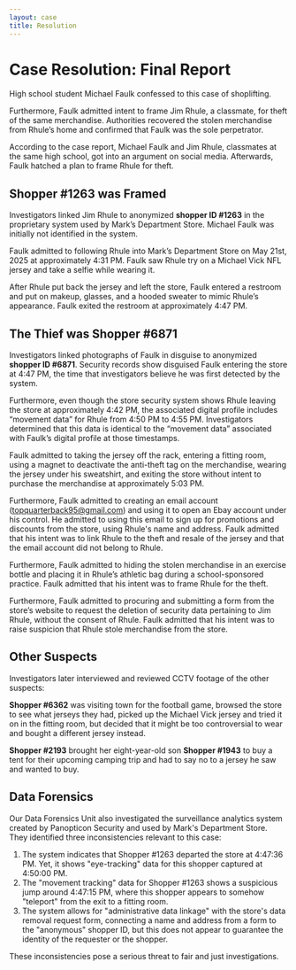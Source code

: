 ```yaml
---
layout: case
title: Resolution
---
```

# Case Resolution: Final Report

High school student Michael Faulk confessed to this case of shoplifting.

Furthermore, Faulk admitted intent to frame Jim Rhule, a classmate, for theft of the same merchandise. Authorities recovered the stolen merchandise from Rhule’s home and confirmed that Faulk was the sole perpetrator.

According to the case report, Michael Faulk and Jim Rhule, classmates at the same high school, got into an argument on social media. Afterwards, Faulk hatched a plan to frame Rhule for theft.

## Shopper #1263 was Framed

Investigators linked Jim Rhule to anonymized **<span data-shopper="1263">shopper ID #1263</span>** in the proprietary system used by Mark’s Department Store. Michael Faulk was initially not identified in the system.

Faulk admitted to following Rhule into Mark’s Department Store on May 21st, 2025 at approximately 4:31 PM. Faulk saw Rhule try on a Michael Vick NFL jersey and take a selfie while wearing it.

After Rhule put back the jersey and left the store, Faulk entered a restroom and put on makeup, glasses, and a hooded sweater to mimic Rhule’s appearance. Faulk exited the restroom at approximately 4:47 PM.

## The Thief was Shopper #6871

Investigators linked photographs of Faulk in disguise to anonymized **<span data-shopper="6871">shopper ID #6871</span>**. Security records show disguised Faulk entering the store at 4:47 PM, the time that investigators believe he was first detected by the system.

Furthermore, even though the store security system shows Rhule leaving the store at approximately 4:42 PM, the associated digital profile includes “movement data” for Rhule from 4:50 PM to 4:55 PM. Investigators determined that this data is identical to the “movement data” associated with Faulk’s digital profile at those timestamps.

Faulk admitted to taking the jersey off the rack, entering a fitting room, using a magnet to deactivate the anti-theft tag on the merchandise, wearing the jersey under his sweatshirt, and exiting the store without intent to purchase the merchandise at approximately 5:03 PM.

Furthermore, Faulk admitted to creating an email account (topquarterback95@gmail.com) and using it to open an Ebay account under his control. He admitted to using this email to sign up for promotions and discounts from the store, using Rhule's name and address. Faulk admitted that his intent was to link Rhule to the theft and resale of the jersey and that the email account did not belong to Rhule.

Furthermore, Faulk admitted to hiding the stolen merchandise in an exercise bottle and placing it in Rhule’s athletic bag during a school-sponsored practice. Faulk admitted that his intent was to frame Rhule for the theft.

Furthermore, Faulk admitted to procuring and submitting a form from the store’s website to request the deletion of security data pertaining to Jim Rhule, without the consent of Rhule. Faulk admitted that his intent was to raise suspicion that Rhule stole merchandise from the store.

## Other Suspects

Investigators later interviewed and reviewed CCTV footage of the other suspects:

**<span data-shopper="6362">Shopper #6362</span>** was visiting town for the football game, browsed the store to see what jerseys they had, picked up the Michael Vick jersey and tried it on in the fitting room, but decided that it might be too controversial to wear and bought a different jersey instead.

**<span data-shopper="2193">Shopper #2193</span>** brought her eight-year-old son **<span data-shopper="1943">Shopper #1943</span>** to buy a tent for their upcoming camping trip and had to say no to a jersey he saw and wanted to buy.

## Data Forensics

Our Data Forensics Unit also investigated the surveillance analytics system created by Panopticon Security and used by Mark's Department Store. They identified three inconsistencies relevant to this case:

1. The system indicates that Shopper #1263 departed the store at 4:47:36 PM. Yet, it shows "eye-tracking" data for this shopper captured at 4:50:00 PM.
2. The "movement tracking" data for Shopper #1263 shows a suspicious jump around 4:47:15 PM, where this shopper appears to somehow "teleport" from the exit to a fitting room.
3. The system allows for "administrative data linkage" with the store's data removal request form, connecting a name and address from a form to the "anonymous" shopper ID, but this does not appear to guarantee the identity of the requester or the shopper.

These inconsistencies pose a serious threat to fair and just investigations.
